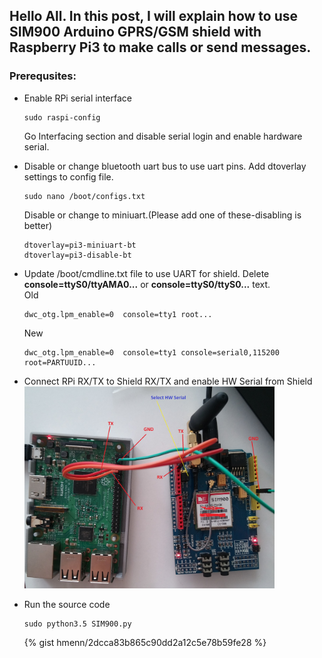 ## Hello All. In this post, I will explain how to use SIM900 Arduino GPRS/GSM shield with Raspberry Pi3 to make calls or send messages.

### Prerequsites:
* Enable RPi serial interface
    ```
    sudo raspi-config
    ```
    Go Interfacing section and disable serial login and enable hardware serial.

* Disable or change bluetooth uart bus to use uart pins. Add dtoverlay settings to config file.
    ```
    sudo nano /boot/configs.txt
    ```
    Disable or change to miniuart.(Please add one of these-disabling is better)
    ```
    dtoverlay=pi3-miniuart-bt
    dtoverlay=pi3-disable-bt
    ```

* Update /boot/cmdline.txt file to use UART for shield. Delete **console=ttyS0/ttyAMA0...** or **console=ttyS0/ttyS0...** text.  
    Old
    ```
    dwc_otg.lpm_enable=0  console=tty1 root...
    ```

    New
    ```
    dwc_otg.lpm_enable=0  console=tty1 console=serial0,115200 root=PARTUUID...
    ```
    
* Connect RPi RX/TX to Shield RX/TX and enable HW Serial from Shield  
     <img src="../resources/SIM900.jpg" width="400"/>
* Run the source code
    ```linux
    sudo python3.5 SIM900.py
    ```
    {% gist hmenn/2dcca83b865c90dd2a12c5e78b59fe28 %}

